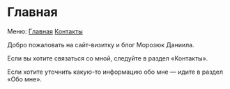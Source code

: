 # Главная
Меню: [Главная](https://morozdan2003.ru) [Контакты](https://morozdan2003.ru/contact-me)

Добро пожаловать на сайт-визитку и блог Морозюк Даниила.

Если вы хотите связаться со мной, следуйте в раздел «Контакты».

Если хотите уточнить какую-то информацию обо мне — идите в раздел «Обо мне».

